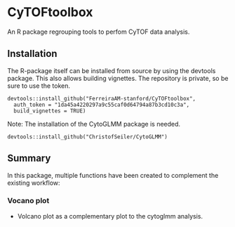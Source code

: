 # CyTOFtoolbox

An R package regrouping tools to perfom CyTOF data analysis.

## Installation

The R-package itself can be installed from source by using the devtools package. This also allows
building vignettes.
The repository is private, so be sure to use the token.

```
devtools::install_github("FerreiraAM-stanford/CyTOFtoolbox",
  auth_token = "1da45a4220297a9c55caf0d64794a87b3cd10c3a", 
  build_vignettes = TRUE)
```

Note: The installation of the CytoGLMM package is needed.
```
devtools::install_github("ChristofSeiler/CytoGLMM")
```

## Summary

In this package, multiple functions have been created to complement the existing workflow:

### Vocano plot

- Volcano plot as a complementary plot to the cytoglmm analysis.
